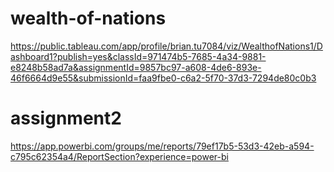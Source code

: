 # wealth-of-nations
https://public.tableau.com/app/profile/brian.tu7084/viz/WealthofNations1/Dashboard1?publish=yes&classId=971474b5-7685-4a34-9881-e8248b58ad7a&assignmentId=9857bc97-a608-4de6-893e-46f6664d9e55&submissionId=faa9fbe0-c6a2-5f70-37d3-7294de80c0b3

# assignment2
https://app.powerbi.com/groups/me/reports/79ef17b5-53d3-42eb-a594-c795c62354a4/ReportSection?experience=power-bi
